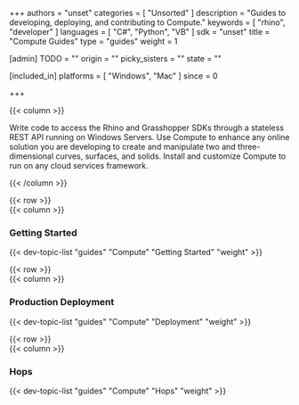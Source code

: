 +++
authors = "unset"
categories = [ "Unsorted" ]
description = "Guides to developing, deploying, and contributing to Compute."
keywords = [ "rhino", "developer" ]
languages = [ "C#", "Python", "VB" ]
sdk = "unset"
title = "Compute Guides"
type = "guides"
weight = 1

[admin]
TODO = ""
origin = ""
picky_sisters = ""
state = ""

[included_in]
platforms = [ "Windows", "Mac" ]
since = 0

+++
<div class="row">
<div class="col-12" markdown="1">   



</div>
{{< column >}}  

Write code to access the Rhino and Grasshopper SDKs through a stateless REST API running on Windows Servers. Use Compute to enhance any online solution you are developing to create and manipulate two and three-dimensional curves, surfaces, and solids. Install and customize Compute to run on any cloud services framework.

{{< /column >}}
</div>

{{< row >}}  
{{< column >}}  

### Getting Started

{{< dev-topic-list "guides" "Compute" "Getting Started" "weight" >}}

{{< row >}}  
{{< column >}}  

### Production Deployment

{{< dev-topic-list "guides" "Compute" "Deployment" "weight" >}}

{{< row >}}  
{{< column >}}  

### Hops

{{< dev-topic-list "guides" "Compute" "Hops" "weight" >}}
